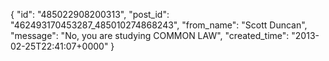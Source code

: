  {
   "id": "485022908200313",
   "post_id": "462493170453287_485010274868243",
   "from_name": "Scott Duncan",
   "message": "No, you are studying COMMON LAW",
   "created_time": "2013-02-25T22:41:07+0000"
 }
